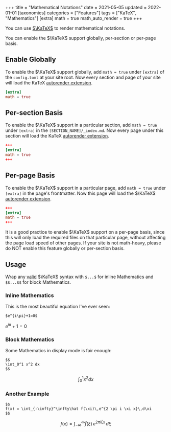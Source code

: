 +++
title = "Mathematical Notations"
date = 2021-05-05
updated = 2022-01-01
[taxonomies]
categories = ["Features"]
tags = ["KaTeX", "Mathematics"]
[extra]
math = true
math_auto_render = true
+++

You can use [$\KaTeX$](https://katex.org) to render mathematical notations.

You can enable the $\KaTeX$ support globally, per-section or per-page basis.
<!-- more -->
## Enable Globally

To enable the $\KaTeX$ support globally, add `math = true` under `[extra]` of the `config.toml`
at your site root. Now every section and page of your site will load the KaTeX [autorender extension](https://katex.org/docs/autorender.html).

```toml
[extra]
math = true
```

## Per-section Basis

To enable the $\KaTeX$ support in a particular section, add `math = true` under `[extra]` in the `[SECTION_NAME]/_index.md`. Now every page under this section will load the KaTeX
[autorender extension](https://katex.org/docs/autorender.html).

```toml
+++
[extra]
math = true
+++
```

## Per-page Basis

To enable the $\KaTeX$ support in a particular page, add `math = true` under `[extra]` in the page's
frontmatter. Now this page will load the $\KaTeX$ [autorender extension](https://katex.org/docs/autorender.html).

```toml
+++
[extra]
math = true
+++
```

It is a good practice to enable $\KaTeX$ support on a per-page basis, since this will only load the
required files on that particular page, without affecting the page load speed of other pages.
If your site is not math-heavy, please do NOT enable this feature globally or per-section basis.

## Usage

Wrap any [valid](https://katex.org/docs/supported.html) $\KaTeX$ syntax with `$...$` for inline
Mathematics and `$$...$$` for block Mathematics.

### Inline Mathematics

This is the most beautiful equation I've ever seen:

```
$e^{i\pi}+1=0$
```

$e^{i\pi}+1=0$

### Block Mathematics

Some Mathematics in display mode is fair enough:

```
$$
\int_0^1 x^2 dx
$$
```

$$
\int_0^1 x^2 dx
$$

### Another Example

```
$$
f(x) = \int_{-\infty}^\infty\hat f(\xi)\,e^{2 \pi i \xi x}\,d\xi
$$
```

$$
f(x) = \int_{-\infty}^\infty\hat f(\xi)\,e^{2 \pi i \xi x}\,d\xi
$$
